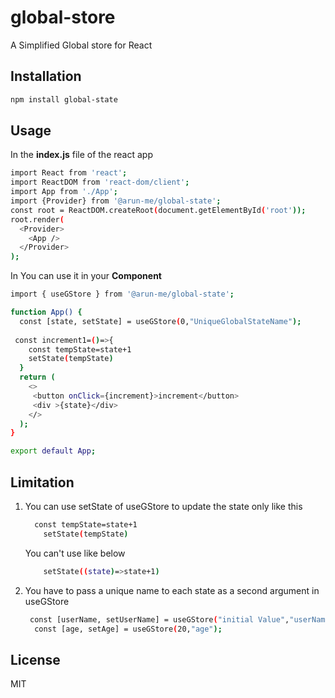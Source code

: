 # global-store
A Simplified Global store for React

## Installation
```sh
npm install global-state
```
## Usage
In the **index.js** file of the react app
```sh
import React from 'react';
import ReactDOM from 'react-dom/client';
import App from './App';
import {Provider} from '@arun-me/global-state';
const root = ReactDOM.createRoot(document.getElementById('root'));
root.render(
  <Provider>
    <App />
  </Provider>
);
```
In You can use it in your **Component** 
```sh
import { useGStore } from '@arun-me/global-state'; 

function App() {
  const [state, setState] = useGStore(0,"UniqueGlobalStateName");
  
 const increment1=()=>{
    const tempState=state+1
    setState(tempState)
  }
  return (
    <>
     <button onClick={increment}>increment</button>
     <div >{state}</div>
    </>
  );
}

export default App;
```
## Limitation
1. You can use setState of useGStore  to update the state only like this
    ```sh
      const tempState=state+1
        setState(tempState)
    ```
    You can't use like below
    ```sh
        setState((state)=>state+1)
    ```
    
2. You have to pass a unique name to each state as a second argument in useGStore
    ```sh
     const [userName, setUserName] = useGStore("initial Value","userName");
      const [age, setAge] = useGStore(20,"age");
     ```
## License

MIT